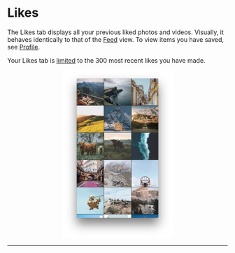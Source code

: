 # Likes

The Likes tab displays all your previous liked photos and videos. Visually, it behaves identically to that of the [Feed](/views/feed.md) view. To view items you have saved, see [Profile](/views/profile.md#saved-items).

Your Likes tab is [limited](/misc/limits.md) to the 300 most recent likes you have made. 

<p style="text-align: center; margin-top: 1em;"><img src="/views/assets/feed-grid.png" width="50%" height="50%" /></p>

<hr />

